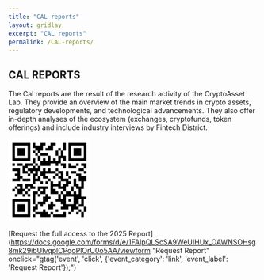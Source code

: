 ```yaml
---
title: "CAL reports"
layout: gridlay
excerpt: "CAL reports"
permalink: /CAL-reports/
---
```


## CAL REPORTS

The Cal reports are the result of the research activity of the CryptoAsset Lab.
They provide an overview of the main market trends in crypto assets, regulatory developments, and technological advancements. They also offer in-depth analyses of the ecosystem (exchanges, cryptofunds, token offerings) and include industry interviews by Fintech District.

<img src="/img/cal_qr.png" alt="CAL QR Code" style="width: 33%;">

[Request the full access to the 2025 Report](https://docs.google.com/forms/d/e/1FAIpQLScSA9WeUIHUx_OAWNSOHsg8mk29ibUIvqplCPqoPlOrU0o5AA/viewform "Request Report" onclick="gtag('event', 'click', {'event_category': 'link', 'event_label': 'Request Report'});")

<style>
  #gridid {
    margin-bottom: 50px;
  }
</style>
